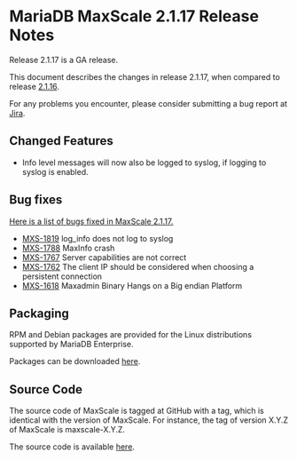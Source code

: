 # MariaDB MaxScale 2.1.17 Release Notes

Release 2.1.17 is a GA release.

This document describes the changes in release 2.1.17, when compared
to release [2.1.16](MaxScale-2.1.15-Release-Notes.md).

For any problems you encounter, please consider submitting a bug report at
[Jira](https://jira.mariadb.org).

## Changed Features

* Info level messages will now also be logged to syslog, if logging to
  syslog is enabled.

## Bug fixes

[Here is a list of bugs fixed in MaxScale 2.1.17.](https://jira.mariadb.org/issues/?jql=project%20%3D%20MXS%20AND%20issuetype%20%3D%20Bug%20AND%20status%20%3D%20Closed%20AND%20fixVersion%20%3D%202.1.17)

* [MXS-1819](https://jira.mariadb.org/browse/MXS-1819) log_info does not log to syslog
* [MXS-1788](https://jira.mariadb.org/browse/MXS-1788) MaxInfo crash
* [MXS-1767](https://jira.mariadb.org/browse/MXS-1767) Server capabilities are not correct
* [MXS-1762](https://jira.mariadb.org/browse/MXS-1762) The client IP should be considered when choosing a persistent connection
* [MXS-1618](https://jira.mariadb.org/browse/MXS-1618) Maxadmin Binary Hangs on a Big endian Platform

## Packaging

RPM and Debian packages are provided for the Linux distributions supported by
MariaDB Enterprise.

Packages can be downloaded [here](https://mariadb.com/resources/downloads).

## Source Code

The source code of MaxScale is tagged at GitHub with a tag, which is identical
with the version of MaxScale. For instance, the tag of version X.Y.Z of MaxScale
is maxscale-X.Y.Z.

The source code is available [here](https://github.com/mariadb-corporation/MaxScale).
